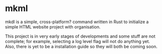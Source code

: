 # mkml

mkdl is a simple, cross-platform? command written in Rust to initialize a simple
HTML website project with organisation.

This project is in very early stages of developments and some stuff
are not complete; for example, selecting a log level flag will not do anything yet. Also, there is yet to be a installation guide so they will both be coming soon.
